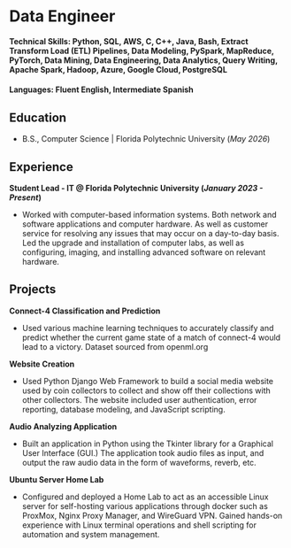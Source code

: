 # Data Engineer

#### Technical Skills: Python, SQL, AWS, C, C++, Java, Bash, Extract Transform Load (ETL) Pipelines, Data Modeling, PySpark, MapReduce, PyTorch, Data Mining, Data Engineering, Data Analytics, Query Writing, Apache Spark, Hadoop, Azure, Google Cloud, PostgreSQL
#### Languages: Fluent English, Intermediate Spanish

## Education			        		
- B.S., Computer Science | Florida Polytechnic University (_May 2026_)

## Experience
**Student Lead - IT @ Florida Polytechnic University (_January 2023 - Present_)**
- Worked with computer-based information systems. Both network and software applications and computer hardware. As well as customer service for resolving any issues that may occur on a day-to-day basis. Led the upgrade and installation of computer labs, as well as configuring, imaging, and installing advanced software on
relevant hardware.

## Projects
**Connect-4 Classification and Prediction**
- Used various machine learning techniques to accurately classify and predict whether the current game state of a match of connect-4 would lead to a victory. Dataset sourced from openml.org
 
**Website Creation**
- Used Python Django Web Framework to build a social media website used by coin collectors to collect and show off their collections with other collectors. The website included user authentication, error reporting, database modeling, and JavaScript scripting.
 
**Audio Analyzing Application**
- Built an application in Python using the Tkinter library for a Graphical User Interface (GUI.) The application took audio files as input, and output the raw audio data in the form of waveforms, reverb, etc.           
 
**Ubuntu Server Home Lab**
- Configured and deployed a Home Lab to act as an accessible Linux server for self-hosting various applications through docker such as ProxMox, Nginx Proxy Manager, and WireGuard VPN. Gained hands-on experience with Linux terminal operations and shell scripting for automation and system management.
